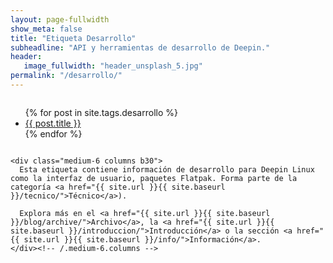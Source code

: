 ```yaml
---
layout: page-fullwidth
show_meta: false
title: "Etiqueta Desarrollo"
subheadline: "API y herramientas de desarrollo de Deepin."
header:
   image_fullwidth: "header_unsplash_5.jpg"
permalink: "/desarrollo/"
---
```

<div class="row t60">
    <div class="medium-6 columns b30">
      <ul>
          {% for post in site.tags.desarrollo %}
          <li><a href="{{ site.url }}{{ site.baseurl }}{{ post.url }}">{{ post.title }}</a></li>
          {% endfor %}
      </ul>
    </div><!-- /.medium-6.columns -->

    <div class="medium-6 columns b30">
      Esta etiqueta contiene información de desarrollo para Deepin Linux como la interfaz de usuario, paquetes Flatpak. Forma parte de la categoría <a href="{{ site.url }}{{ site.baseurl }}/tecnico/">Técnico</a>).

      Explora más en el <a href="{{ site.url }}{{ site.baseurl }}/blog/archive/">Archivo</a>, la <a href="{{ site.url }}{{ site.baseurl }}/introduccion/">Introducción</a> o la sección <a href="{{ site.url }}{{ site.baseurl }}/info/">Información</a>.
    </div><!-- /.medium-6.columns -->
</div><!-- /.row -->
